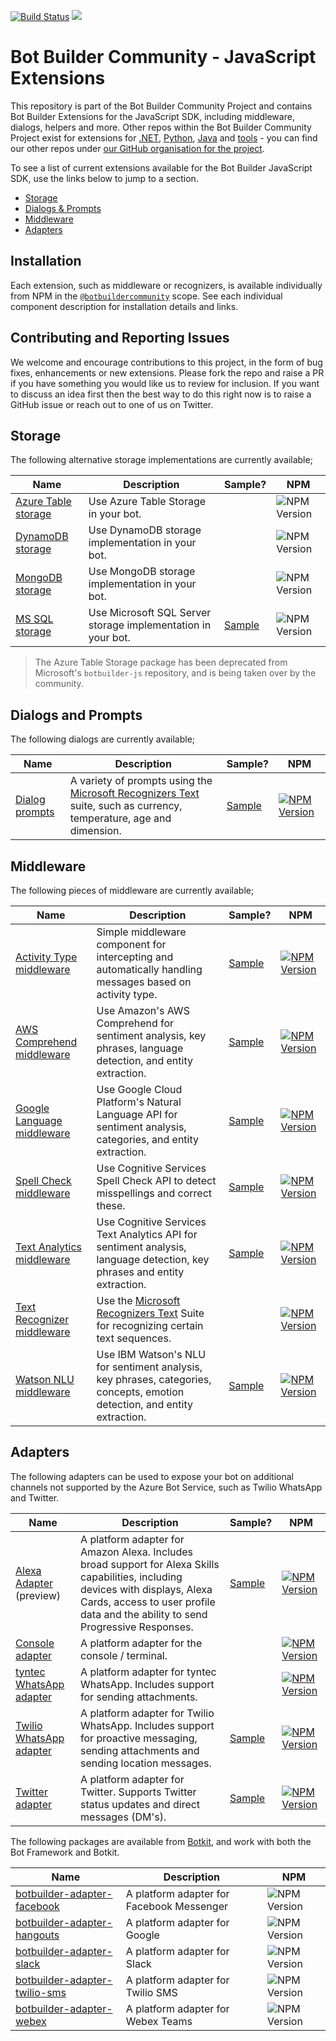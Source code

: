 [![Build Status](https://dev.azure.com/BotBuilder-Community/js/_apis/build/status/BotBuilderCommunity.botbuilder-community-js?branchName=master)](https://dev.azure.com/BotBuilder-Community/js/_build/latest?definitionId=3&branchName=master) [![](https://img.shields.io/static/v1?logo=npm&label=npm&message=@botbuildercommunity)](https://www.npmjs.com/org/botbuildercommunity)

# Bot Builder Community - JavaScript Extensions

This repository is part of the Bot Builder Community Project and contains Bot Builder Extensions for the JavaScript SDK, including middleware, dialogs, helpers and more. Other repos within the Bot Builder Community Project exist for extensions for [.NET](https://github.com/BotBuilderCommunity/botbuilder-community-dotnet), [Python](https://github.com/BotBuilderCommunity/botbuilder-community-python), [Java](https://github.com/BotBuilderCommunity/botbuilder-community-java) and [tools](https://github.com/BotBuilderCommunity/botbuilder-community-tools) - you can find our other repos under [our GitHub organisation for the project](https://github.com/BotBuilderCommunity/).

To see a list of current extensions available for the Bot Builder JavaScript SDK, use the links below to jump to a section.

* [Storage](#storage)
* [Dialogs & Prompts](#dialogs-and-prompts)
* [Middleware](#middleware)
* [Adapters](#adapters)

## Installation

Each extension, such as middleware or recognizers, is available individually from NPM in the [`@botbuildercommunity`](https://www.npmjs.com/org/botbuildercommunity) scope. See each individual component description for installation details and links.

## Contributing and Reporting Issues

We welcome and encourage contributions to this project, in the form of bug fixes, enhancements or new extensions. Please fork the repo and raise a PR if you have something you would like us to review for inclusion. If you want to discuss an idea first then the best way to do this right now is to raise a GitHub issue or reach out to one of us on Twitter.

## Storage

The following alternative storage implementations are currently available;

| Name | Description | Sample? | NPM |
| ---- | ----------- | ------- | --- |
| [Azure Table storage](libraries/botbuilder-storage-azure-table/README.md) | Use Azure Table Storage in your bot. | | ![NPM Version](https://img.shields.io/npm/v/@botbuildercommunity/storage-azure-table.svg) |
| [DynamoDB storage](libraries/botbuilder-storage-dynamodb/README.md) | Use DynamoDB storage implementation in your bot. | | ![NPM Version](https://img.shields.io/npm/v/@botbuildercommunity/storage-dynamodb.svg) |
| [MongoDB storage](libraries/botbuilder-storage-mongodb/README.md) | Use MongoDB storage implementation in your bot. | | ![NPM Version](https://img.shields.io/npm/v/@botbuildercommunity/storage-mongodb.svg) |
| [MS SQL storage](libraries/botbuilder-storage-mssql/README.md) | Use Microsoft SQL Server storage implementation in your bot. | [Sample](https://github.com/BotBuilderCommunity/botbuilder-community-js/tree/master/samples/storage-mssql) | ![NPM Version](https://img.shields.io/npm/v/@botbuildercommunity/storage-mssql.svg) |

> The Azure Table Storage package has been deprecated from Microsoft's `botbuilder-js` repository, and is being taken over by the community.

## Dialogs and Prompts

The following dialogs are currently available;

| Name | Description | Sample? | NPM |
| ---- | ----------- | ------- | --- |
| [Dialog prompts](libraries/botbuilder-dialog-prompts/README.md) | A variety of prompts using the [Microsoft Recognizers Text](https://github.com/microsoft/Recognizers-Text) suite, such as currency, temperature, age and dimension.  | [Sample](https://github.com/BotBuilderCommunity/botbuilder-community-js/tree/master/samples/dialog-prompts) | [![NPM Version](https://img.shields.io/npm/v/@botbuildercommunity/dialog-prompts.svg)](https://www.npmjs.com/package/@botbuildercommunity/dialog-prompts) |

## Middleware

The following pieces of middleware are currently available;

| Name | Description | Sample? | NPM |
| ---- | ----------- | ------- | --- |
| [Activity Type middleware](libraries/botbuilder-middleware-activity-type/README.md) | Simple middleware component for intercepting and automatically handling messages based on activity type. | [Sample](https://github.com/BotBuilderCommunity/botbuilder-community-js/tree/master/samples/middleware-activity-type) | [![NPM Version](https://img.shields.io/npm/v/@botbuildercommunity/middleware-activity-type.svg)](https://www.npmjs.com/package/@botbuildercommunity/middleware-activity-type) |
| [AWS Comprehend middleware](libraries/botbuilder-middleware-aws-comprehend/README.md) | Use Amazon's AWS Comprehend for sentiment analysis, key phrases, language detection, and entity extraction. | [Sample](https://github.com/BotBuilderCommunity/botbuilder-community-js/tree/master/samples/middleware-aws-comprehend) | [![NPM Version](https://img.shields.io/npm/v/@botbuildercommunity/middleware-aws-comprehend.svg)](https://www.npmjs.com/package/@botbuildercommunity/middleware-aws-comprehend) |
| [Google Language middleware](libraries/botbuilder-middleware-google-language/README.md) | Use Google Cloud Platform's Natural Language API for sentiment analysis, categories, and entity extraction. | [Sample](https://github.com/BotBuilderCommunity/botbuilder-community-js/tree/master/samples/middleware-google-language) | [![NPM Version](https://img.shields.io/npm/v/@botbuildercommunity/middleware-google-language.svg)](https://www.npmjs.com/package/@botbuildercommunity/middleware-google-language) |
| [Spell Check middleware](libraries/botbuilder-middleware-spell-check/README.md) | Use Cognitive Services Spell Check API to detect misspellings and correct these. | [Sample](https://github.com/BotBuilderCommunity/botbuilder-community-js/tree/master/samples/middleware-spell-check) | [![NPM Version](https://img.shields.io/npm/v/@botbuildercommunity/middleware-spell-check.svg)](https://www.npmjs.com/package/@botbuildercommunity/middleware-spell-check) |
| [Text Analytics middleware](libraries/botbuilder-middleware-text-analytics/README.md) | Use Cognitive Services Text Analytics API for sentiment analysis, language detection, key phrases and entity extraction. | [Sample](https://github.com/BotBuilderCommunity/botbuilder-community-js/tree/master/samples/middleware-text-analytics) | [![NPM Version](https://img.shields.io/npm/v/@botbuildercommunity/middleware-text-analytics.svg)](https://www.npmjs.com/package/@botbuildercommunity/middleware-text-analytics) |
| [Text Recognizer middleware](libraries/botbuilder-middleware-text-recognizer/README.md) | Use the [Microsoft Recognizers Text](https://github.com/microsoft/Recognizers-Text) Suite for recognizing certain text sequences. | | [![NPM Version](https://img.shields.io/npm/v/@botbuildercommunity/middleware-text-recognizer.svg)](https://www.npmjs.com/package/@botbuildercommunity/middleware-text-recognizer) |
| [Watson NLU middleware](libraries/botbuilder-middleware-watson-nlu/README.md) | Use IBM Watson's NLU for sentiment analysis, key phrases, categories, concepts, emotion detection, and entity extraction. | [Sample](https://github.com/BotBuilderCommunity/botbuilder-community-js/tree/master/samples/middleware-watson-nlu) | [![NPM Version](https://img.shields.io/npm/v/@botbuildercommunity/middleware-watson-nlu.svg)](https://www.npmjs.com/package/@botbuildercommunity/middleware-watson-nlu) |

## Adapters

The following adapters can be used to expose your bot on additional channels not supported by the Azure Bot Service, such as Twilio WhatsApp and Twitter.

| Name | Description | Sample? | NPM |
| ---- | ----------- | ------- | --- |
| [Alexa Adapter](libraries/botbuilder-adapter-alexa/README.md) (preview) | A platform adapter for Amazon Alexa. Includes broad support for Alexa Skills capabilities, including devices with displays, Alexa Cards, access to user profile data and the ability to send Progressive Responses. | [Sample](https://github.com/BotBuilderCommunity/botbuilder-community-js/tree/master/samples/adapter-alexa) | [![NPM Version](https://img.shields.io/npm/v/@botbuildercommunity/adapter-alexa.svg)](https://www.npmjs.com/package/@botbuildercommunity/adapter-alexa) |
| [Console adapter](libraries/botbuilder-adapter-console/README.md) | A platform adapter for the console / terminal. | | [![NPM Version](https://img.shields.io/npm/v/@botbuildercommunity/adapter-console.svg)](https://www.npmjs.com/package/@botbuildercommunity/adapter-console) |
| [tyntec WhatsApp adapter](libraries/botbuilder-adapter-tyntec-whatsapp/README.md) | A platform adapter for tyntec WhatsApp. Includes support for sending attachments. | | [![NPM Version](https://img.shields.io/npm/v/@botbuildercommunity/adapter-tyntec-whatsapp.svg)](https://www.npmjs.com/package/@botbuildercommunity/adapter-tyntec-whatsapp) |
| [Twilio WhatsApp adapter](libraries/botbuilder-adapter-twilio-whatsapp/README.md) | A platform adapter for Twilio WhatsApp. Includes support for proactive messaging, sending attachments and sending location messages. | [Sample](https://github.com/BotBuilderCommunity/botbuilder-community-js/tree/master/samples/adapter-twilio-whatsapp) | [![NPM Version](https://img.shields.io/npm/v/@botbuildercommunity/adapter-twilio-whatsapp.svg)](https://www.npmjs.com/package/@botbuildercommunity/adapter-twilio-whatsapp) |
| [Twitter adapter](libraries/botbuilder-adapter-twitter/README.md) | A platform adapter for Twitter. Supports Twitter status updates and direct messages (DM's). | [Sample](https://github.com/BotBuilderCommunity/botbuilder-community-js/tree/master/samples/adapter-twitter) | [![NPM Version](https://img.shields.io/npm/v/@botbuildercommunity/adapter-twitter.svg)](https://www.npmjs.com/package/@botbuildercommunity/adapter-twitter) |

The following packages are available from [Botkit](https://github.com/howdyai/botkit), and work with both the Bot Framework and Botkit.

| Name | Description | NPM |
| ---- | ----------- | ------- |
| [botbuilder-adapter-facebook](https://github.com/howdyai/botkit/tree/master/packages/botbuilder-adapter-facebook#readme) | A platform adapter for Facebook Messenger | ![NPM Version](https://img.shields.io/npm/v/botbuilder-adapter-facebook.svg)
| [botbuilder-adapter-hangouts](https://github.com/howdyai/botkit/tree/master/packages/botbuilder-adapter-hangouts#readme) | A platform adapter for Google | ![NPM Version](https://img.shields.io/npm/v/botbuilder-adapter-hangouts.svg)
| [botbuilder-adapter-slack](https://github.com/howdyai/botkit/tree/main/packages/botbuilder-adapter-slack#readme) | A platform adapter for Slack | ![NPM Version](https://img.shields.io/npm/v/botbuilder-adapter-slack.svg)
| [botbuilder-adapter-twilio-sms](https://github.com/howdyai/botkit/tree/master/packages/botbuilder-adapter-twilio-sms#readme) | A platform adapter for Twilio SMS | ![NPM Version](https://img.shields.io/npm/v/botbuilder-adapter-twilio-sms.svg)
| [botbuilder-adapter-webex](https://github.com/howdyai/botkit/tree/master/packages/botbuilder-adapter-webex#readme) | A platform adapter for Webex Teams| ![NPM Version](https://img.shields.io/npm/v/botbuilder-adapter-webex.svg)
